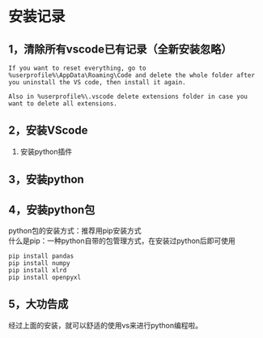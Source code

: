 # 安装记录
## 1，清除所有vscode已有记录（全新安装忽略）
```
If you want to reset everything, go to %userprofile%\AppData\Roaming\Code and delete the whole folder after you uninstall the VS code, then install it again.

Also in %userprofile%\.vscode delete extensions folder in case you want to delete all extensions.
```
## 2，安装VScode
1. 安装python插件
## 3，安装python
## 4，安装python包
python包的安装方式：推荐用pip安装方式  
什么是pip：一种python自带的包管理方式，在安装过python后即可使用
```
pip install pandas
pip install numpy
pip install xlrd
pip install openpyxl
```
## 5，大功告成
经过上面的安装，就可以舒适的使用vs来进行python编程啦。